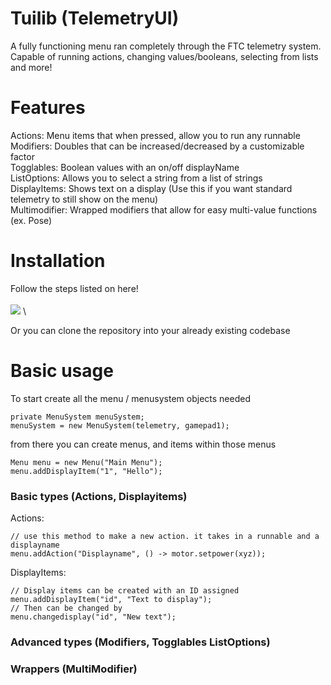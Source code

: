 # Tuilib (TelemetryUI)
A fully functioning menu ran completely through the FTC telemetry system. Capable of running actions, changing values/booleans, selecting from lists and more!

# Features
Actions: Menu items that when pressed, allow you to run any runnable \
Modifiers: Doubles that can be increased/decreased by a customizable factor \
Togglables: Boolean values with an on/off displayName \
ListOptions: Allows you to select a string from a list of strings \
DisplayItems: Shows text on a display (Use this if you want standard telemetry to still show on the menu) \
Multimodifier: Wrapped modifiers that allow for easy multi-value functions (ex. Pose)


# Installation

Follow the steps listed on here! \
\
[![](https://jitpack.io/v/Zeonthestupid/telemetryui.svg)](https://jitpack.io/#Zeonthestupid/telemetryui) \

Or you can clone the repository into your already existing codebase

# Basic usage
To start create all the menu / menusystem objects needed
```
private MenuSystem menuSystem;
menuSystem = new MenuSystem(telemetry, gamepad1);
```

from there you can create menus, and items within those menus

```
Menu menu = new Menu("Main Menu");
menu.addDisplayItem("1", "Hello");
```

### Basic types (Actions, Displayitems)
Actions:
```
// use this method to make a new action. it takes in a runnable and a displayname
menu.addAction("Displayname", () -> motor.setpower(xyz));
```
DisplayItems:
```
// Display items can be created with an ID assigned
menu.addDisplayItem("id", "Text to display");
// Then can be changed by
menu.changedisplay("id", "New text");
```
### Advanced types (Modifiers, Togglables ListOptions)

### Wrappers (MultiModifier)
